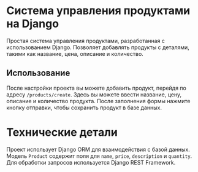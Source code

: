 # Система управления продуктами на Django
Простая система управления продуктами, разработанная с использованием Django. Позволяет добавлять продукты с деталями, такими как название, цена, описание и количество.

## Использование
После настройки проекта вы можете добавить продукт, перейдя по адресу `/products/create`. Здесь вы можете ввести название, цену, описание и количество продукта. После заполнения формы нажмите кнопку отправки, чтобы сохранить продукт в базе данных.

# Технические детали
Проект использует Django ORM для взаимодействия с базой данных. Модель `Product` содержит поля для `name`, `price`, `description` и `quantity`. Для обработки запросов используется Django REST Framework.
